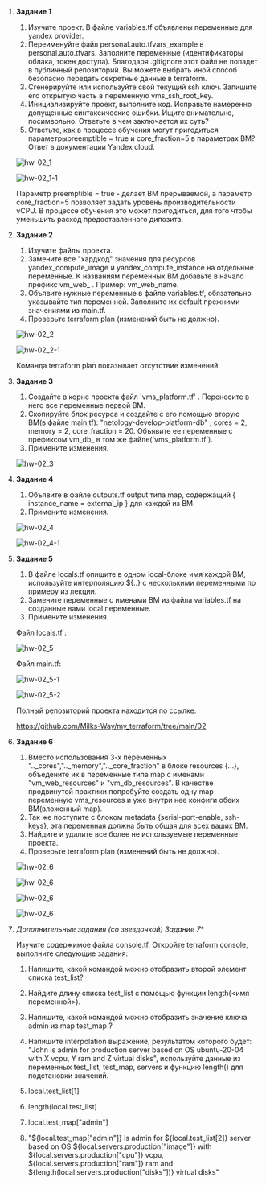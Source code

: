 1. **Задание 1**

    1. Изучите проект. В файле variables.tf объявлены переменные для yandex provider.
    2. Переименуйте файл personal.auto.tfvars_example в personal.auto.tfvars. Заполните переменные (идентификаторы облака, токен доступа). Благодаря .gitignore этот файл не попадет в публичный репозиторий. Вы можете выбрать иной способ безопасно передать секретные данные в terraform.
    3. Сгенерируйте или используйте свой текущий ssh ключ. Запишите его открытую часть в переменную vms_ssh_root_key.
    4. Инициализируйте проект, выполните код. Исправьте намеренно допущенные синтаксические ошибки. Ищите внимательно, посимвольно. Ответьте в чем заключается их суть?
    5. Ответьте, как в процессе обучения могут пригодиться параметрыpreemptible = true и core_fraction=5 в параметрах ВМ? Ответ в документации Yandex cloud.

    ![hw-02_1](./img/hw-02_1.png)

    ![hw-02_1-1](./img/hw-02_1-1.png)

    Параметр preemptible = true - делает ВМ прерываемой, а параметр core_fraction=5 позволяет задать уровень производительности vCPU. В процессе обучения это может пригодиться, для того чтобы уменьшить расход предоставленного дипозита.

2. **Задание 2**

    1. Изучите файлы проекта.
    2. Замените все "хардкод" значения для ресурсов yandex_compute_image и yandex_compute_instance на отдельные переменные. К названиям переменных ВМ добавьте в начало префикс vm_web_ . Пример: vm_web_name.
    3. Объявите нужные переменные в файле variables.tf, обязательно указывайте тип переменной. Заполните их default прежними значениями из main.tf.
    4. Проверьте terraform plan (изменений быть не должно).

    ![hw-02_2](./img/hw-02_2.png)

    ![hw-02_2-1](./img/hw-02_2-1.png)

    Команда terraform plan показывает отсутствие изменений.

3. **Задание 3**

    1. Создайте в корне проекта файл 'vms_platform.tf' . Перенесите в него все переменные первой ВМ.
    2. Скопируйте блок ресурса и создайте с его помощью вторую ВМ(в файле main.tf): "netology-develop-platform-db" , cores = 2, memory = 2, core_fraction = 20. Объявите ее переменные с префиксом vm_db_ в том же файле('vms_platform.tf').
    3. Примените изменения.

    ![hw-02_3](./img/hw-02_3.png)

4. **Задание 4**

    1. Объявите в файле outputs.tf output типа map, содержащий { instance_name = external_ip } для каждой из ВМ.
    2. Примените изменения.

    ![hw-02_4](./img/hw-02_4.png)

    ![hw-02_4-1](./img/hw-02_4-1.png)

5. **Задание 5**

    1. В файле locals.tf опишите в одном local-блоке имя каждой ВМ, используйте интерполяцию ${..} с несколькими переменными по примеру из лекции.
    2. Замените переменные с именами ВМ из файла variables.tf на созданные вами local переменные.
    3. Примените изменения.

    Файл locals.tf :

    ![hw-02_5](./img/hw-02_5.png)

    Файл main.tf:

    ![hw-02_5-1](./img/hw-02_5-1.png)

    ![hw-02_5-2](./img/hw-02_5-2.png)

    Полный репозиторий проекта находится по ссылке:

    https://github.com/Milks-Way/my_terraform/tree/main/02

6. **Задание 6**

    1. Вместо использования 3-х переменных ".._cores",".._memory",".._core_fraction" в блоке resources {...}, объедените их в переменные типа map с именами "vm_web_resources" и "vm_db_resources". В качестве продвинутой практики попробуйте создать одну map переменную vms_resources и уже внутри нее конфиги обеих ВМ(вложенный map).
    2. Так же поступите с блоком metadata {serial-port-enable, ssh-keys}, эта переменная должна быть общая для всех ваших ВМ.
    3. Найдите и удалите все более не используемые переменные проекта.
    4. Проверьте terraform plan (изменений быть не должно).

    ![hw-02_6](./img/hw-02_6.png)

    ![hw-02_6](./img/hw-02_6-1.png)

    ![hw-02_6](./img/hw-02_6-2.png)

    ![hw-02_6](./img/hw-02_6-3.png)

7. **Дополнительные задания (со звездочкой*) Задание 7**
    
    Изучите содержимое файла console.tf. Откройте terraform console, выполните следующие задания:

    1. Напишите, какой командой можно отобразить второй элемент списка test_list?
    2. Найдите длину списка test_list с помощью функции length(<имя переменной>).
    3. Напишите, какой командой можно отобразить значение ключа admin из map test_map ?
    4. Напишите interpolation выражение, результатом которого будет: "John is admin for production server based on OS ubuntu-20-04 with X vcpu, Y ram and Z virtual disks", используйте данные из переменных test_list, test_map, servers и функцию length() для подстановки значений.

    1. local.test_list[1]
    2. length(local.test_list)
    3. local.test_map["admin"]
    4. "${local.test_map["admin"]} is admin for ${local.test_list[2]} server based on OS ${local.servers.production["image"]} with ${local.servers.production["cpu"]} vcpu, ${local.servers.production["ram"]} ram and ${length(local.servers.production["disks"])}  virtual disks"
